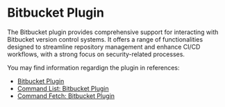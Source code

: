 # Bitbucket Plugin
The Bitbucket plugin provides comprehensive support for interacting with Bitbucket version control systems. It offers a range of functionalities designed to streamline repository management and enhance CI/CD workflows, with a strong focus on security-related processes.

You may find information regardign the plugin in references:
- [Bitbucket Plugin](../../docs/reference/plugin-bitbucket.md)
- [Command List: Bitbucket Plugin](/docs/reference/cmd-list.md#bitbucket-plugin)
- [Command Fetch: Bitbucket Plugin](/docs/reference/cmd-fetch.md#bitbucket-plugin)
